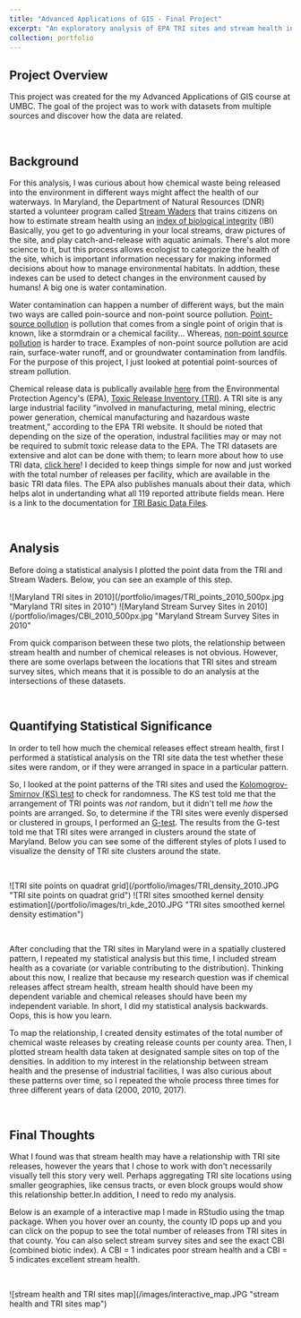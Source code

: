 ```yaml
---
title: "Advanced Applications of GIS - Final Project"
excerpt: "An exploratory analysis of EPA TRI sites and stream health in Maryland<br/><a href='https://klmoy.github.io/portfolio/ges486_finalproject/'><img src='/images/tri_kde_2010.JPG'></a>"
collection: portfolio
---
```


<h2>Project Overview</h2>
<p>This project was created for the my Advanced Applications of GIS course at UMBC. The goal of the project was to work with datasets from multiple sources and discover how the data are related.</p> 
<br>
<h2>Background</h2>
<p>For this analysis, I was curious about how chemical waste being released into the environment in different ways might affect the health of our waterways. In Maryland, the Department of Natural Resources (DNR) started a volunteer program called <a href='https://dnr.maryland.gov/streams/pages/streamwaders.aspx' target='_blank'>Stream Waders</a> that trains citizens on how to estimate stream health using an <a href='https://www.cbr.washington.edu/salmonweb/bibi/biomonitor.html' target='_blank'>index of biological integrity</a> (IBI) Basically, you get to go adventuring in your local streams, draw pictures of the site, and play catch-and-release with aquatic animals. There's alot more science to it, but this process allows ecologist to categorize the health of the site, which is important information necessary for making informed decisions about how to manage environmental habitats. In addtion, these indexes can be used to detect changes in the environment caused by humans! A big one is water contamination.</p>

<p>Water contamination can happen a number of different ways, but the main two ways are called poin-source and non-point source pollution. <a href='https://oceanservice.noaa.gov/education/tutorial_pollution/03pointsource.html' target='_blank'>Point-source pollution</a> is pollution that comes from a single point of origin that is known, like a stormdrain or a chemical facility... Whereas, <a href='https://19january2017snapshot.epa.gov/nps/what-nonpoint-source_.html](https://oceanservice.noaa.gov/education/tutorial_pollution/04nonpointsource.html' target='_blank'>non-point source pollution</a> is harder to trace. Examples of non-point source pollution are acid rain, surface-water runoff, and or groundwater contamination from landfils. For the purpose of this project, I just looked at potential point-sources of stream pollution.</p> 

<p>Chemical release data is publically available <a href='https://www.epa.gov/toxics-release-inventory-tri-program/tri-basic-data-files-calendar-years-1987-present' target='_blank'>here</a> from the Environmental Protection Agency's (EPA), <a href='https://youtu.be/Fqjh6t6Hx6s' target='_blank'>Toxic Release Inventory (TRI)</a>. A TRI site is any large industrial facility “involved in manufacturing, metal mining, electric power generation, chemical manufacturing and hazardous waste treatment,” according to the EPA TRI website. It should be noted that depending on the size of the operation, industral facilities may or may not be required to submit toxic release data to the EPA. The TRI datasets are extensive and alot can be done with them; to learn more about how to use TRI data, <a href='https://www.epa.gov/toxics-release-inventory-tri-program/tri-data-action' target='_blank'>click here</a>! I decided to keep things simple for now and just worked with the total number of releases per facility, which are available in the basic TRI data files. The EPA also publishes manuals about their data, which helps alot in undertanding what all 119 reported attribute fields mean. Here is a link to the documentation for <a href='https://www.epa.gov/system/files/documents/2022-10/TRI_Basic_Data_File_Documentation_RY2021_102522.pdf' target='_blank'>TRI Basic Data Files</a>.</p>
<br>
<h2>Analysis</h2>
<p>Before doing a statistical analysis I plotted the point data from the TRI and Stream Waders. Below, you can see an example of this step.</p>

<p>![Maryland TRI sites in 2010](/portfolio/images/TRI_points_2010_500px.jpg "Maryland TRI sites in 2010") ![Maryland Stream Survey Sites in 2010](/portfolio/images/CBI_2010_500px.jpg "Maryland Stream Survey Sites in 2010"</p>

<p>From quick comparison between these two plots, the relationship between stream health and number of chemical releases is not obvious. However, there are some overlaps between the locations that TRI sites and stream survey sites, which means that it is possible to do an analysis at the intersections of these datasets.</p>
<br>
<h2>Quantifying Statistical Significance</h2>  
<p>In order to tell how much the chemical releases effect stream health, first I performed a statistical analysis on the TRI site data the test whether these sites were random, or if they were arranged in space in a particular pattern.</p>

<p>So, I looked at the point patterns of the TRI sites and used the <a href='https://en.wikipedia.org/wiki/Kolmogorov%E2%80%93Smirnov_test' target='_blank'>Kolomogrov-Smirnov (KS) test</a> to check for randomness. The KS test told me that the arrangement of TRI points was <i>not</i> random, but it didn't tell me <i>how</i> the points are arranged. So, to determine if the TRI sites were evenly dispersed or clustered in groups, I performed an <a href='https://en.wikipedia.org/wiki/G-test' target='_blank'>G-test</a>. The results from the G-test told me that TRI sites were arranged in clusters around the state of Maryland. Below you can see some of the different styles of plots I used to visualize the density of TRI site clusters around the state.</p>
<br>
<p>![TRI site points on quadrat grid](/portfolio/images/TRI_density_2010.JPG "TRI site points on quadrat grid") ![TRI sites smoothed kernel density estimation](/portfolio/images/tri_kde_2010.JPG "TRI sites smoothed kernel density estimation")</p>
<br>
<p>After concluding that the TRI sites in Maryland were in a spatially clustered pattern, I repeated my statistical analysis but this time, I included stream health as a covariate (or variable contributing to the distribution). Thinking about this now, I realize that because my research question was if chemical releases affect stream health, stream health should have been my dependent variable and chemical releases should have been my independent variable. In short, I did my statistical analysis backwards. Oops, this is how you learn.</p>

<p>To map the relationship, I created density estimates of the total number of chemical waste releases by creating release counts per county area. Then, I plotted stream health data taken at designated sample sites on top of the densities. In addition to my interest in the relationship between stream health and the presense of industrial facilities, I was also curious about these patterns over time, so I repeated the whole process three times for three different years of data (2000, 2010, 2017).</p>
<br> 
<h2>Final Thoughts</h2>
<p>What I found was that stream health may have a relationship with TRI site releases, however the years that I chose to work with don't necessarily visually tell this story very well. Perhaps aggregating TRI site locations using smaller geographies, like census tracts, or even block groups would show this relationship better.In addition, I need to redo my analysis.</p> 

<p>Below is an example of a interactive map I made in RStudio using the tmap package. When you hover over an county, the county ID pops up and you can click on the popup to see the total number of releases from TRI sites in that county. You can also select stream survey sites and see the exact CBI (combined biotic index). A CBI = 1 indicates poor stream health and a CBI = 5 indicates excellent stream health.</p>
<br>
<p>![stream health and TRI sites map](/images/interactive_map.JPG "stream health and TRI sites map") </p>


